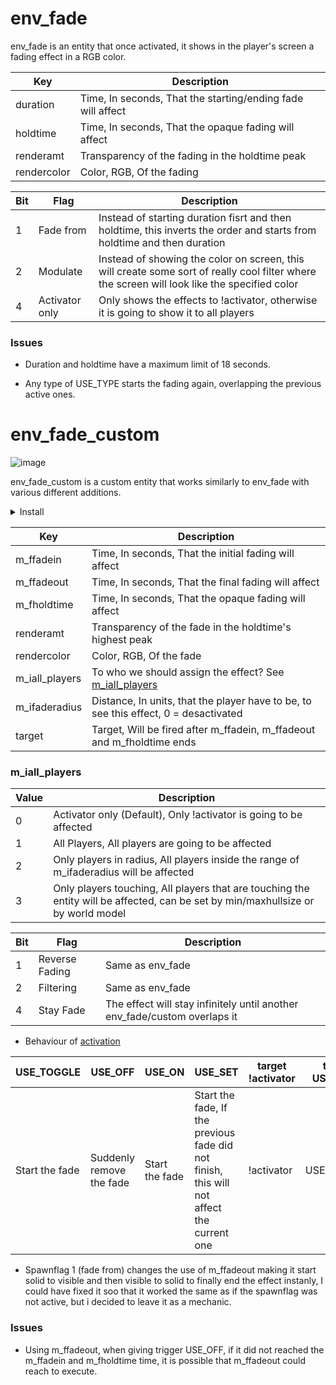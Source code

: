 # env_fade

env_fade is an entity that once activated, it shows in the player's screen a fading effect in a RGB color.

| Key | Description |
|-----|-------------|
| duration | Time, In seconds, That the starting/ending fade will affect |
| holdtime | Time, In seconds, That the opaque fading will affect |
| renderamt | Transparency of the fading in the holdtime peak |
| rendercolor | Color, RGB, Of the fading |

| Bit | Flag | Description |
|-----|------|-------------|
| 1 | Fade from | Instead of starting duration fisrt and then holdtime, this inverts the order and starts from holdtime and then duration |
| 2 | Modulate | Instead of showing the color on screen, this will create some sort of really cool filter where the screen will look like the specified color |
| 4 | Activator only | Only shows the effects to !activator, otherwise it is going to show it to all players |


### Issues

- Duration and holdtime have a maximum limit of 18 seconds.

- Any type of USE_TYPE starts the fading again, overlapping the previous active ones.

# env_fade_custom

![image](../../images/angelscript.png)

env_fade_custom is a custom entity that works similarly to env_fade with various different additions.

<details><summary>Install</summary>
<p>

- Read [Install](../install.md)

- Requirements
	- scripts/maps/mikk/[env_fade_custom.as](../../../scripts/maps/mikk/env_fade_custom.as)
	- scripts/maps/mikk/[utils.as](../../../scripts/maps/mikk/utils.as)

</p>
</details>

| Key | Description |
|-----|-------------|
| m_ffadein | Time, In seconds, That the initial fading will affect |
| m_ffadeout | Time, In seconds, That the final fading will affect |
| m_fholdtime | Time, In seconds, That the opaque fading will affect |
| renderamt | Transparency of the fade in the holdtime's highest peak |
| rendercolor | Color, RGB, Of the fade |
| m_iall_players | To who we should assign the effect? See [m_iall_players](#m_iall_players) |
| m_ifaderadius | Distance, In units, that the player have to be, to see this effect, 0 = desactivated |
| target | Target, Will be fired after m_ffadein, m_ffadeout and m_fholdtime ends |

### m_iall_players

| Value | Description |
|-------|-------------|
| 0 | Activator only (Default), Only !activator is going to be affected |
| 1 | All Players, All players are going to be affected |
| 2 | Only players in radius, All players inside the range of m_ifaderadius will be affected |
| 3 | Only players touching, All players that are touching the entity will be affected, can be set by min/maxhullsize or by world model |

| Bit | Flag | Description |
|-----|------|-------------|
| 1 | Reverse Fading | Same as env_fade |
| 2 | Filtering | Same as env_fade |
| 4 | Stay Fade | The effect will stay infinitely until another env_fade/custom overlaps it|


- Behaviour of [activation](triggering_system.md)

| USE_TOGGLE | USE_OFF | USE_ON | USE_SET | target !activator | target USE_TYPE |
|------------|---------|--------|---------|-------------------|-----------------|
| Start the fade | Suddenly remove the fade | Start the fade | Start the fade, If the previous fade did not finish, this will not affect the current one | !activator | USE_TOGGLE |

- Spawnflag 1 (fade from) changes the use of m_ffadeout making it start solid to visible and then visible to solid to finally end the effect instanly, I could have fixed it soo that it worked the same as if the spawnflag was not active, but i decided to leave it as a mechanic.

### Issues

- Using m_ffadeout, when giving trigger USE_OFF, if it did not reached the m_ffadein and m_fholdtime time, it is possible that m_ffadeout could reach to execute.
